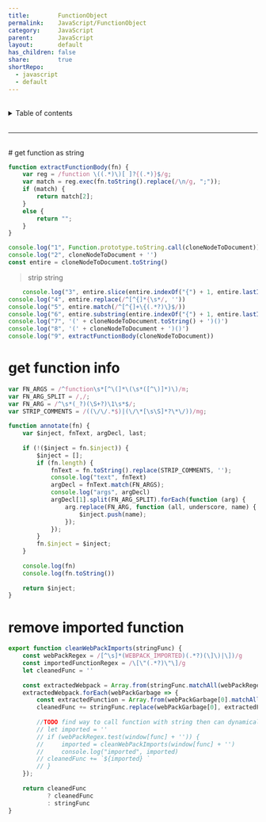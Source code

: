```yaml
---  
title:        FunctionObject    
permalink:    JavaScript/FunctionObject    
category:     JavaScript    
parent:       JavaScript    
layout:       default    
has_children: false    
share:        true    
shortRepo:    
  - javascript    
  - default                
---  
```

    
    
<br/>                
    
<details markdown="block">                      
<summary>                      
Table of contents                      
</summary>                      
{: .text-delta }                      
1. TOC                      
{:toc}                      
</details>                      
    
<br/>                      
    
***                      
    
<br/>      
# get function as string      
    
>    
    
```javascript      
function extractFunctionBody(fn) {    
    var reg = /function \((.*)\)[ ]?{(.*)}$/g;    
    var match = reg.exec(fn.toString().replace(/\n/g, ";"));    
    if (match) {    
        return match[2];    
    }    
    else {    
        return "";    
    }    
}      
```      
    
```javascript      
console.log("1", Function.prototype.toString.call(cloneNodeToDocument))    
console.log("2", cloneNodeToDocument + '')    
const entire = cloneNodeToDocument.toString()      
```      
    
> strip string    
    
```javascript      
    console.log("3", entire.slice(entire.indexOf("{") + 1, entire.lastIndexOf("}")))    
console.log("4", entire.replace(/^[^{]*{\s*/, ''))    
console.log("5", entire.match(/^[^{]+\{(.*?)\}$/))    
console.log("6", entire.substring(entire.indexOf("{") + 1, entire.lastIndexOf("}")))    
console.log("7", '(' + cloneNodeToDocument.toString() + ')()')    
console.log("8", '(' + cloneNodeToDocument + ')()')    
console.log("9", extractFunctionBody(cloneNodeToDocument))      
```      
    
# get function info    
    
```javascript      
var FN_ARGS = /^function\s*[^\(]*\(\s*([^\)]*)\)/m;    
var FN_ARG_SPLIT = /,/;    
var FN_ARG = /^\s*(_?)(\S+?)\1\s*$/;    
var STRIP_COMMENTS = /((\/\/.*$)|(\/\*[\s\S]*?\*\/))/mg;    
    
function annotate(fn) {    
    var $inject, fnText, argDecl, last;    
    
    if (!($inject = fn.$inject)) {    
        $inject = [];    
        if (fn.length) {    
            fnText = fn.toString().replace(STRIP_COMMENTS, '');    
            console.log("text", fnText)    
            argDecl = fnText.match(FN_ARGS);    
            console.log("args", argDecl)    
            argDecl[1].split(FN_ARG_SPLIT).forEach(function (arg) {    
                arg.replace(FN_ARG, function (all, underscore, name) {    
                    $inject.push(name);    
                });    
            });    
        }    
        fn.$inject = $inject;    
    }    
    
    console.log(fn)    
    console.log(fn.toString())    
    
    return $inject;    
}      
```      
    
# remove imported function    
    
```javascript      
export function cleanWebPackImports(stringFunc) {    
    const webPackRegex = /[^\s]*(WEBPACK_IMPORTED)(.*?)(\]\)|\])/g    
    const importedFunctionRegex = /\[\"(.*?)\"\]/g    
    let cleanedFunc = ''    
    
    const extractedWebpack = Array.from(stringFunc.matchAll(webPackRegex))    
    extractedWebpack.forEach(webPackGarbage => {    
        const extractedFunction = Array.from(webPackGarbage[0].matchAll(importedFunctionRegex), x => x[1])    
        cleanedFunc += stringFunc.replace(webPackGarbage[0], extractedFunction)    
    
        //TODO find way to call function with string then can dynamically add used imports      
        // let imported = ''      
        // if (webPackRegex.test(window[func] + '')) {      
        //     imported = cleanWebPackImports(window[func] + '')      
        //     console.log("imported", imported)      
        // cleanedFunc += `${imported} `      
        // }      
    });    
    
    return cleanedFunc    
           ? cleanedFunc    
           : stringFunc    
}      
```